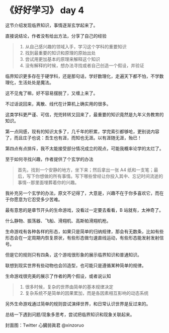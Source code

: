 # 《好好学习》 day 4

这节介绍发现临界知识，事情逐渐玄学起来了。

直接说结论，作者没有给出方法，分享了自己的经验

> 1. 从自己感兴趣的领域入手，学习这个学科的重要知识
> 2. 找到最重要的知识和原理的原始出处
> 3. 尝试用更加基本的原理来解释这个知识
> 4. 没有解释的时候，想办法寻找或者自己创造一个假设，并验证

临界知识更多存在于硬学科，还是那句话，学好数理化，走遍天下都不怕，不学数理化，生活处处是魔法。

这不见鬼了嘛，好不容易摆脱了，又缠上来了。

不过话说回来，离散、线代在计算机上确实用的很多。

这类学科更严谨、可信，兜兜转转又回来了，最重要的知识竟然是九年义务教育的知识。


第一点同感，现有的知识太多了，几千年的积累，学完索引都够呛，更别说内容了，而且庄子也说：吾生也有涯，而知也无涯。以有涯随无涯，殆已！

第四点有点排斥，我不太能接受部分情况成立的观点，可能我概率论学的太烂了。



至于如何寻找兴趣，作者提供了个玄学的办法

> 首先，找到一个安静的地方，坐下来；然后拿出一张 A4 纸和一支笔；最后，写下你想做的所有事情。写下哪些曾经让你投入其中、忘记时间流逝的事情--那里面埋葬着你的兴趣。

我补充另一个玄学的办法，原文不记得了，大意是，兴趣不在于你多喜欢它，而在于你愿意为它忍受多少苦难。

最有意思的是章节开头的生命游戏，没看过一定要去看看，B 站就有，太神奇了。

什么静物、振荡器、飞船、滑翔机、高斯帕滑翔机枪。

生命游戏有各种各样的形态，如果只是简单的归纳规律，那会有无数条，比如有些形态会在一定周期内恢复原状，有些形态做匀速直线运动，有些形态能发射发射信号。

但是它的规则只有四条，这个游戏很形象的展示临界知识和普通知识。

联想到现实世界有些动物也会凹造型，也可能只是遵循某种简单的规律。

生命游戏很完美的展示了作者的两个假设，或者说认知

> 1. 很多时候，复杂的世界由简单的基本规律决定
> 2. 复杂系统不是简单的因果累加，而是各因素相互影响的动态系统

另外生命游戏通过简单的规则尝试演绎世界，和日常认识世界是反过来的。



总结一下遇到问题/现象多思考，尝试把临界知识和现象关联起来。

封面图：Twitter 心臓弱眞君 @xinzoruo